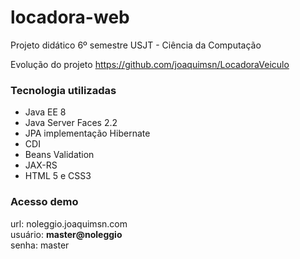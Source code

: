 # locadora-web
Projeto didático 6º semestre USJT - Ciência da Computação

Evolução do projeto https://github.com/joaquimsn/LocadoraVeiculo

<h3>Tecnologia utilizadas</h3>

<ul>
  <li>Java EE 8</li>
  <li>Java Server Faces 2.2</li>
  <li>JPA implementação Hibernate</li>
  <li>CDI</li>
  <li>Beans Validation</li>
  <li>JAX-RS</li>
  <li>HTML 5 e CSS3</li>
</ul>


<h3>Acesso demo</h3>
url: noleggio.joaquimsn.com<br />
usuário: <b>master@noleggio</b><br />
senha: master<br />
